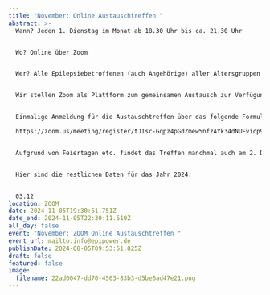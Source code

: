 ```yaml
---
title: "November: Online Austauschtreffen "
abstract: >-
  Wann? Jeden 1. Dienstag im Monat ab 18.30 Uhr bis ca. 21.30 Uhr 


  Wo? Online über Zoom


  Wer? Alle Epilepsiebetroffenen (auch Angehörige) aller Altersgruppen


  Wir stellen Zoom als Plattform zum gemeinsamen Austausch zur Verfügung. Die Teilnehmer können in themenspezifische Breakoutsessions, um über alle verschiedenen Themen rund um Epilepsie, aber auch Privates zu diskutieren. Wir haben eine sehr lockere Atmosphäre und jeder kann kommen und gehen, wie es persönlich am angenehmsten ist.


  Einmalige Anmeldung für die Austauschtreffen über das folgende Formular:

  https://zoom.us/meeting/register/tJIsc-Gqpz4pGdZmew5nfzAYk34dNUFvicp9


  Aufgrund von Feiertagen etc. findet das Treffen manchmal auch am 2. Dienstag statt. 


  Hier sind die restlichen Daten für das Jahr 2024:


  03.12
location: ZOOM
date: 2024-11-05T19:30:51.751Z
date_end: 2024-11-05T22:30:11.510Z
all_day: false
event: "November: ZOOM Online Austauschtreffen "
event_url: mailto:info@epipower.de
publishDate: 2024-08-05T09:53:51.825Z
draft: false
featured: false
image:
  filename: 22ad0047-dd70-4563-83b3-d5be6ad47e21.png
---
```

